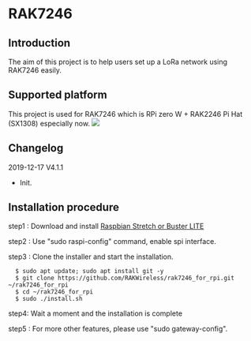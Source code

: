 # RAK7246

##	Introduction 

The aim of this project is to help users set up a LoRa network using RAK7246 easily.

##	Supported platform

This project is used for RAK7246 which is RPi zero W + RAK2246 Pi Hat (SX1308) especially now.
![](https://github.com/RAKWireless/Update-File/blob/master/RAK7246_4.png)

##	Changelog
2019-12-17 V4.1.1
* Init.

##	Installation procedure

step1 : Download and install [Raspbian Stretch or Buster LITE](https://www.raspberrypi.org/downloads/raspbian/) 

step2 : Use "sudo raspi-config" command, enable spi interface.

step3 : Clone the installer and start the installation.

      $ sudo apt update; sudo apt install git -y
      $ git clone https://github.com/RAKWireless/rak7246_for_rpi.git ~/rak7246_for_rpi
      $ cd ~/rak7246_for_rpi
      $ sudo ./install.sh

step4: Wait a moment and the installation is complete

step5 : For more other features, please use "sudo gateway-config".
